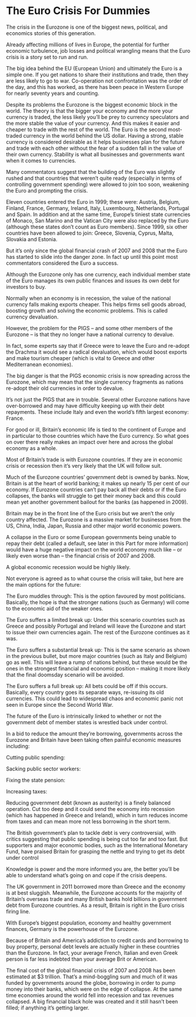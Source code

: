 The Euro Crisis For Dummies
===========================
The crisis in the Eurozone is one of the biggest news, political, and economics stories of this generation.


Already affecting millions of lives in Europe, the potential for further economic turbulence, job losses and political wrangling means that the Euro crisis is a story set to run and run.


The big idea behind the EU (European Union) and ultimately the Euro is a simple one. If you get nations to share their institutions and trade, then they are less likely to go to war. Co-operation not confrontation was the order of the day, and this has worked, as there has been peace in Western Europe for nearly seventy years and counting.


Despite its problems the Eurozone is the biggest economic block in the world. The theory is that the bigger your economy and the more your currency is traded, the less likely you’ll be prey to currency speculators and the more stable the value of your currency. And this makes it easier and cheaper to trade with the rest of the world. The Euro is the second most-traded currency in the world behind the US dollar. Having a strong, stable currency is considered desirable as it helps businesses plan for the future and trade with each other without the fear of a sudden fall in the value of their own currency. Stability is what all businesses and governments want when it comes to currencies.


Many commentators suggest that the building of the Euro was slightly rushed and that countries that weren’t quite ready (especially in terms of controlling government spending) were allowed to join too soon, weakening the Euro and prompting the crisis.


Eleven countries entered the Euro in 1999; these were: Austria, Belgium, Finland, France, Germany, Ireland, Italy, Luxembourg, Netherlands, Portugal and Spain. In addition and at the same time, Europe’s tiniest state currencies of Monaco, San Marino and the Vatican City were also replaced by the Euro (although these states don’t count as Euro members). Since 1999, six other countries have been allowed to join: Greece, Slovenia, Cyprus, Malta, Slovakia and Estonia.


But it’s only since the global financial crash of 2007 and 2008 that the Euro has started to slide into the danger zone. In fact up until this point most commentators considered the Euro a success.


Although the Eurozone only has one currency, each individual member state of the Euro manages its own public finances and issues its own debt for investors to buy.


Normally when an economy is in recession, the value of the national currency falls making exports cheaper. This helps firms sell goods abroad, boosting growth and solving the economic problems. This is called currency devaluation.


However, the problem for the PIGS – and some other members of the Eurozone – is that they no longer have a national currency to devalue.


In fact, some experts say that if Greece were to leave the Euro and re-adopt the Drachma it would see a radical devaluation, which would boost exports and make tourism cheaper (which is vital to Greece and other Mediterranean economies).


The big danger is that the PIGS economic crisis is now spreading across the Eurozone, which may mean that the single currency fragments as nations re-adopt their old currencies in order to devalue.


It’s not just the PIGS that are in trouble. Several other Eurozone nations have over-borrowed and may have difficulty keeping up with their debt repayments. These include Italy and even the world’s fifth largest economy: France.


For good or ill, Britain’s economic life is tied to the continent of Europe and in particular to those countries which have the Euro currency. So what goes on over there really makes an impact over here and across the global economy as a whole.


Most of Britain’s trade is with Eurozone countries. If they are in economic crisis or recession then it’s very likely that the UK will follow suit.


Much of the Eurozone countries’ government debt is owned by banks. Now, Britain is at the heart of world banking; it makes up nearly 15 per cent of our economy. If Eurozone countries can’t pay back all their debts or if the Euro collapses, the banks will struggle to get their money back and this could mean yet another government bailout for the banks (as happened in 2009).


Britain may be in the front line of the Euro crisis but we aren’t the only country affected. The Eurozone is a massive market for businesses from the US, China, India, Japan, Russia and other major world economic powers.


A collapse in the Euro or some European governments being unable to repay their debt (called a default, see later in this Part for more information) would have a huge negative impact on the world economy much like – or likely even worse than – the financial crisis of 2007 and 2008.


A global economic recession would be highly likely.


Not everyone is agreed as to what course the crisis will take, but here are the main options for the future:


The Euro muddles through: This is the option favoured by most politicians. Basically, the hope is that the stronger nations (such as Germany) will come to the economic aid of the weaker ones.


The Euro suffers a limited break up: Under this scenario countries such as Greece and possibly Portugal and Ireland will leave the Eurozone and start to issue their own currencies again. The rest of the Eurozone continues as it was.


The Euro suffers a substantial break up: This is the same scenario as shown in the previous bullet, but more major countries (such as Italy and Belgium) go as well. This will leave a rump of nations behind, but these would be the ones in the strongest financial and economic position – making it more likely that the final doomsday scenario will be avoided.


The Euro suffers a full break up: All bets could be off if this occurs. Basically, every country goes its separate ways, re-issuing its old currencies. This could lead to widespread chaos and economic panic not seen in Europe since the Second World War.


The future of the Euro is intrinsically linked to whether or not the government debt of member states is wrestled back under control.


In a bid to reduce the amount they’re borrowing, governments across the Eurozone and Britain have been taking often painful economic measures including:


Cutting public spending:


Sacking public sector workers:


Fixing the state pension:


Increasing taxes:


Reducing government debt (known as austerity) is a finely balanced operation. Cut too deep and it could send the economy into recession (which has happened in Greece and Ireland), which in turn reduces income from taxes and can mean more not less borrowing in the short term.


The British government’s plan to tackle debt is very controversial, with critics suggesting that public spending is being cut too far and too fast. But supporters and major economic bodies, such as the International Monetary Fund, have praised Britain for grasping the nettle and trying to get its debt under control


Knowledge is power and the more informed you are, the better you’ll be able to understand what’s going on and cope if the crisis deepens.


The UK government in 2011 borrowed more than Greece and the economy is at best sluggish. Meanwhile, the Eurozone accounts for the majority of Britain’s overseas trade and many British banks hold billions in government debt from Eurozone countries. As a result, Britain is right in the Euro crisis firing line.


With Europe’s biggest population, economy and healthy government finances, Germany is the powerhouse of the Eurozone.


Because of Britain and America’s addiction to credit cards and borrowing to buy property, personal debt levels are actually higher in these countries than the Eurozone. In fact, your average French, Italian and even Greek person is far less indebted than your average Brit or American.


The final cost of the global financial crisis of 2007 and 2008 has been estimated at $3 trillion. That’s a mind-boggling sum and much of it was funded by governments around the globe, borrowing in order to pump money into their banks, which were on the edge of collapse. At the same time economies around the world fell into recession and tax revenues collapsed. A big financial black hole was created and it still hasn’t been filled; if anything it’s getting larger.

